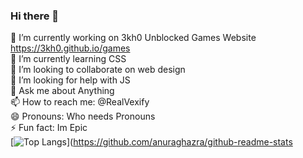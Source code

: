 ### Hi there 👋
🔭 I’m currently working on 3kh0 Unblocked Games Website https://3kh0.github.io/games
<br>
🌱 I’m currently learning CSS
<br>
👯 I’m looking to collaborate on web design
<br>
🤔 I’m looking for help with JS
<br>
💬 Ask me about Anything
<br>
📫 How to reach me:  @RealVexify
<br>
😄 Pronouns: Who needs Pronouns
<br>
⚡ Fun fact: Im Epic
<br>
[![Top Langs](https://github-readme-stats.vercel.app/api/top-langs/?username=Vexify4)](https://github.com/anuraghazra/github-readme-stats
